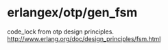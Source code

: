 erlangex/otp/gen_fsm
========

code_lock 
from otp design principles. http://www.erlang.org/doc/design_principles/fsm.html
